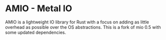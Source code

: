 # AMIO - Metal IO

AMIO is a lightweight IO library for Rust with a focus on adding as
little overhead as possible over the OS abstractions. This is a fork
of mio 0.5 with some updated dependencies.
